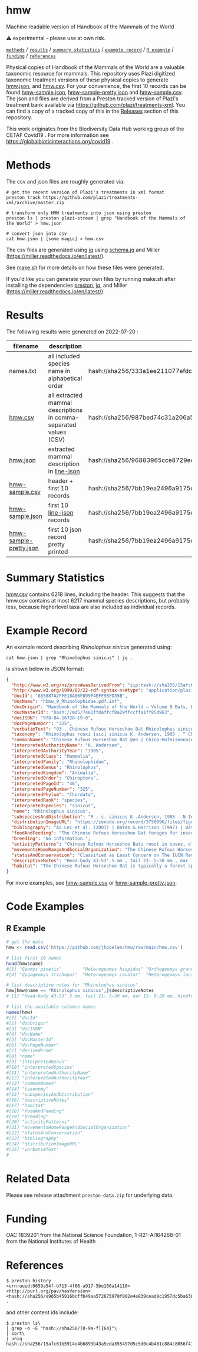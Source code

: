 # hmw
Machine readable version of Handbook of the Mammals of the World

:warning: experimental - please use at own risk.

[`methods`](#methods) / [`results`](#results) / [`summary statistics`](#summary-statistics) / [`example record`](#example-record) / [`R example`](#r-example) / [`funding`](#funding) / [`references`](#references)

Physical copies of Handbook of the Mammals of the World are a valuable taxonomic resource for mammals. This repository uses Plazi digitized taxonomic treatment versions of these physical copies to generate [hmw.json](hmw.json),  and [hmw.csv](hmw.csv). For your convenience, the first 10 records can be found [hmw-sample.json](hmw-sample.json), [hmw-sample-pretty.json](hmw-sample-pretty.json) and [hmw-sample.csv](hmw-sample.csv). The json and files are derived from a Preston tracked version of Plazi's treatment bank available via https://github.com/plazi/treatments-xml. You can find a copy of a tracked copy of this in the [Releases](../releases) section of this repository.

This work originates from the Biodiversity Data Hub working group of the CETAF Covid19 . For more information see https://globalbioticinteractions.org/covid19 .


# Methods

The csv and json files are roughly generated via:

```
# get the recent version of Plazi's treatments in xml format
preston track https://github.com/plazi/treatments-xml/archive/master.zip 

# transform only HMW treatments into json using preston
preston ls | preston plazi-stream | grep "Handbook of the Mammals of the World" > hmw.json 

# convert json into csv
cat hmw.json | [some magic] > hmw.csv
```

The csv files are generated using [jq](https://stedolan.github.io/jq/) using [schema.jq](schema.jq) and Miller (https://miller.readthedocs.io/en/latest/). 

See [make.sh](make.sh) for more details on how these files were generated. 

If you'd like you can generate your own files by running make.sh after installing the dependencies [preston](https://github.com/bio-guoda/preston), [jq](https://stedolan.github.io/jq/), and Miller (https://miller.readthedocs.io/en/latest/).

# Results

The following results were generated on 2022-07-20 :

| filename | description | contentId |
| --- | --- | --- |
| names.txt | all included species name in alphabetical order | hash://sha256/333a1ee211077efdcf282989ff9f5212409faa1a62e28f947fe19351e70d6794 | 
| [hmw.csv](hmw.csv) | all extracted mammal descriptions in comma-separated values (CSV) | hash://sha256/987bed74c31a206a515f8ea5551ada5660577e88521886dc6cf71d1f30280299 | 
| [hmw.json](hmw.json) | extracted mammal description in [line-json](https://en.wikipedia.org/wiki/JSON_streaming#Line-delimited_JSON) | hash://sha256/96883965cce8729ec087d0c2587dc9f527054b2cee0585a4f7f32394fd46e6af
| [hmw-sample.csv](hmw-sample.csv) | header + first 10 records | hash://sha256/7bb19ea2496a9175d45a427c9ceab985bc9dc2cdc60f031923c42d5ac6bfca83
| [hmw-sample.json](hmw-sample.json) | first 10 [line-json](https://en.wikipedia.org/wiki/JSON_streaming#Line-delimited_JSON) records | hash://sha256/7bb19ea2496a9175d45a427c9ceab985bc9dc2cdc60f031923c42d5ac6bfca83 
| [hmw-sample-pretty.json](hmw-sample-pretty.json) | first 10 json record pretty printed | hash://sha256/7bb19ea2496a9175d45a427c9ceab985bc9dc2cdc60f031923c42d5ac6bfca83

# Summary Statistics

[hmw.csv](hmw.csv) contains 6218 lines, including the header. This suggests that the hmw.csv contains at most 6217 mammal species descriptions, but probably less, because higherlevel taxa are also included as individual records. 

# Example Record

An example record describing _Rhinolophus sinicus_ generated using:

```
cat hmw.json | grep "Rhinolophus sinicus" | jq . 
```

is shown below in JSON format:

```json
{
  "http://www.w3.org/ns/prov#wasDerivedFrom": "zip:hash://sha256/15afc61b5914e4b6899b43a5eda355497d5c5d0c4b401c884c8056f418c9665b!/treatments-xml-main/data/88/58/87/885887A2FFE18A06F899F4EFF9BFD35B.xml",
  "http://www.w3.org/1999/02/22-rdf-syntax-ns#type": "application/plazi+xml",
  "docId": "885887A2FFE18A06F899F4EFF9BFD35B",
  "docName": "hbmw_9_Rhinolophidae.pdf.imf",
  "docOrigin": "Handbook of the Mammals of the World – Volume 9 Bats, Lynx Edicions",
  "docMasterId": "hash://md5/7461ffdaffcf8a29ffccffa1ff85d963",
  "docISBN": "978-84-16728-19-0",
  "docPageNumber": "325",
  "verbatimText": "93 . Chinese Rufous Horseshoe Bat Rhinolophus sinicus French: Rhinolophe de Chine I German: Rotbraune. China-Hufeisennase / Spanish: Herradura rufo de China Other common names: Chinese Horseshoe Bat, Little Nepalese Horseshoe Bat Taxonomy. Rhinolophus rouxi [sic] sinicus K. Andersen, 1905 , “ Chin Tah , Anhwei [= Anhui Province ], Lower Yangtse [River ],” China . Rhinolophus sinicus is included in the rouxii species group and appears to be sister to R. thomasi . True R. sinicus is composed of three genetic lineages in the eastern, central, and Hainan portion ofits distribution while R.s. septentrionalis is sister to. thomasi , suggesting that the former is distinct at the species level. Rhinolophus sinicus was previously included in R rouxii , but shows substantial morphological, genetic, and karyological differences. There appears to be some ambiguity regarding the distribution of this species and R rouxii in published records: north Indian records previously attributed to. rouxii are now considered to refer to R.sinicus . There may also be some ambiguity regarding the distribution of this species in South-east Asia, as it is often confused with R. thomasi . Validity of races needs to be tested. Two subspecies are currently recognized, although they likely represent two distinct species, pending further revision. Subspecies and Distribution. R . s. sinicus K .Andersen, 1905 - N India ( Himachal Pradesh , Uttarakhand , Sikkim , West Bengal , Meghalaya , Arunachal Pradesh , and Nagaland ), Nepal , N Myanmar ,, S & SE China ( Xizang , Sichuan , Guizhou , Hubei , Jiangsu , Anhui , Zhejiang , Fujian , Guangdong , and Hainan I), and N & C Vietnam . On following pages: 94. Thomas's Horseshoe Bat ( Rhinolophus thomasi ); 95. Lesser Horseshoe Bat ( Rhinolophus hipposideros ); 96. rancis's Woolly Horseshoe Bat ( Rhinolophus trancisi); 97. Lesser Woolly Horseshoe Bat ( Rhinolophus sedulus ); 98. Trefoil Horseshoe Bat ( Rhinolophus trifoliatus ); 99. Northern Woolly Horseshoe Bat ( Rhinolophus perniger ); 100. Selangor Woolly Horseshoe Bat ( Rhinolophus luctoides ); 101. Malaysian Woolly Horseshoe Bat ( Rhinolophus mono ); 102. Great Woolly Horseshoe Bat ( Rhinolophus luctus ); 1.03. Beddome's Woolly Horseshoe Bat ( Rhinolophus beddomei ); 104. Formosan Woolly Horseshoe Bat ( Rhinolophus formosaë ); 105. Thailand Horseshoe Bat ( Rhinolophus thailandensis ); 106. Dobson's Horseshoe Bat ( Rhinolophus yunanensis ); 107. Chiew Kwee's Horseshoe Bat ( Rhinolophus chiewkweeae ); 108. Pearson's Horseshoe Bat ( Rhinolophus pearsonii ); 109. Mitred Horseshoe Bat ( Rhinolophus mitratus ). R .s. septentrionalis Sanborn , 1939 — S China ( Yunnan ). Descriptive notes. Head-body 43-53' 5 mm , tail 21- 5—30 mm , ear 15- 8-20 mm , hindfoot 7- 5-10 mm , forearm 43-56 mm ; weight 8-9-10- 9 g . Dorsal pelage is wood brown, occasionally with reddish tint; ventral pelage is slightly lighter. Ears are small. Noseleaf has hastate lancet that constricts before variably long to short tip; connecting process is rounded, as in the Indian Rufous Horseshoe Bat (. rouxii ) ; sella is virtually parallelsided, and widely rounded off at tip; horseshoe is relatively wide (8-1-8- 2 mm ) but does not completely cover muzzle, and there are usually clearly visible and well developed lateral leaflets. Lower lip has three mental grooves. Skull is massive and robust (zygomatic width is always much larger than mastoid width); anterior median swellings are relatively small; posterior swellings are moderately developed; rostral profile is concave; sagittal crest is moderate to high; frontal depression is shallow; supraorbital crests are low but visible. C1 is well developed and long; P2 is moderate in size and within tooth row or slightly extruded from it; P3 is medium-sized to small and partly to fully extruded from tooth row; P2 and P4 are touching or almost touching. Chromosomal complement has 2n = 36 and FNa = 60 (mainland China and Hainan ). Habitat . The Chinese Rufous Horseshoe Bat is typically a forest species, occurring in montane forests with heavy rainfall. It has been reported from disturbed forests in Nepal and from thick moist tropical forest with some bamboo in Myanmar . Recorded at elevations of 500-2769 m , being commonest at higher altitudes. Food and Feeding . The Chinese Rufous Horseshoe Bat forages for insects by aerialhawking and occasionally perch-hunting. Breeding. No information. Activity patterns. Chinese Rufous Horseshoe Bats roost in caves, old disused tunnels, temples, houses, wells, and hollows in trees. They leave their roosts just after dusk to forage through the night. In colder portions of their range, they hibernate through the winter. Calls are FM/CF/FM shaped with a peak GF recorded at c.79-87 kHz across China and Hainan , and at 80 kHz in Vietnam . Movements, Home range and Social organization. The Chinese Rufous Horseshoe Bat roosts singly ( usually males) or in colonies varying in size from a few individuals to several hundred. During the breeding season, females form large maternity colonies that can consist of several hundred bats. Status and Conservation. Classified as Least Concern on The IUCN Red List. The Chinese Rufous Horseshoe Bat is widespread and relatively common throughout its distribution, and does not seem to be facing any major threats currently. It may be locally threatened by roost disturbance and general habitat loss. Bibliography. Ao Lei et al. (2007), Bates & Harrison (1997), Bates, Csorba, Molur & Srinivasulu (2008a), Bates, Thi Mar-Mar et al. (2004), Csorba et al. (2003), Francis (2008a), Kruskop (2013a), Mao Xiuguang, Dong Ji et al. (2014), Mao Xiuguang, He Guimei et al. (2013), Mao Xiuguang, Tsagkogeorga et al. (2019), Molur et al. (2002), Smith &XieYan (2008), Stoffberg et al . (2010), Wu Yi & Harada (2005), Wu Yi , Harada & LiYanhong (2004), Wu Yi, Motokawa et al. (2009), Xie Lifen et al. (2017), Zhang Lin et al. (2018), Zhang Weidao (1985).",
  "taxonomy": "Rhinolophus rouxi [sic] sinicus K. Andersen, 1905 , “ Chin Tah , Anhwei [= Anhui Province ], Lower Yangtse [River ],” China . Rhinolophus sinicus is included in the rouxii species group and appears to be sister to R. thomasi . True R. sinicus is composed of three genetic lineages in the eastern, central, and Hainan portion ofits distribution while R.s. septentrionalis is sister to. thomasi , suggesting that the former is distinct at the species level. Rhinolophus sinicus was previously included in R rouxii , but shows substantial morphological, genetic, and karyological differences. There appears to be some ambiguity regarding the distribution of this species and R rouxii in published records: north Indian records previously attributed to. rouxii are now considered to refer to R.sinicus . There may also be some ambiguity regarding the distribution of this species in South-east Asia, as it is often confused with R. thomasi . Validity of races needs to be tested. Two subspecies are currently recognized, although they likely represent two distinct species, pending further revision.",
  "commonNames": "Chinese Rufous Horseshoe Bat @en | China-Hufeisennase @en | Herradura rufo de China @es | Chinese Horseshoe Bat @en | Little Nepalese Horseshoe Bat @en",
  "interpretedAuthorityName": "K. Andersen",
  "interpretedAuthorityYear": "1905",
  "interpretedClass": "Mammalia",
  "interpretedFamily": "Rhinolophidae",
  "interpretedGenus": "Rhinolophus",
  "interpretedKingdom": "Animalia",
  "interpretedOrder": "Chiroptera",
  "interpretedPageId": "46",
  "interpretedPageNumber": "325",
  "interpretedPhylum": "Chordata",
  "interpretedRank": "species",
  "interpretedSpecies": "sinicus",
  "name": "Rhinolophus sinicus",
  "subspeciesAndDistribution": "R . s. sinicus K .Andersen, 1905 - N India ( Himachal Pradesh , Uttarakhand , Sikkim , West Bengal , Meghalaya , Arunachal Pradesh , and Nagaland ), Nepal , N Myanmar ,, S & SE China ( Xizang , Sichuan , Guizhou , Hubei , Jiangsu , Anhui , Zhejiang , Fujian , Guangdong , and Hainan I), and N & C Vietnam . On following pages: 94. Thomas's Horseshoe Bat ( Rhinolophus thomasi ); 95. Lesser Horseshoe Bat ( Rhinolophus hipposideros ); 96. rancis's Woolly Horseshoe Bat ( Rhinolophus trancisi); 97. Lesser Woolly Horseshoe Bat ( Rhinolophus sedulus ); 98. Trefoil Horseshoe Bat ( Rhinolophus trifoliatus ); 99. Northern Woolly Horseshoe Bat ( Rhinolophus perniger ); 100. Selangor Woolly Horseshoe Bat ( Rhinolophus luctoides ); 101. Malaysian Woolly Horseshoe Bat ( Rhinolophus mono ); 102. Great Woolly Horseshoe Bat ( Rhinolophus luctus ); 1.03. Beddome's Woolly Horseshoe Bat ( Rhinolophus beddomei ); 104. Formosan Woolly Horseshoe Bat ( Rhinolophus formosaë ); 105. Thailand Horseshoe Bat ( Rhinolophus thailandensis ); 106. Dobson's Horseshoe Bat ( Rhinolophus yunanensis ); 107. Chiew Kwee's Horseshoe Bat ( Rhinolophus chiewkweeae ); 108. Pearson's Horseshoe Bat ( Rhinolophus pearsonii ); 109. Mitred Horseshoe Bat ( Rhinolophus mitratus ). R .s. septentrionalis Sanborn , 1939 — S China ( Yunnan ).",
  "distributionImageURL": "https://zenodo.org/record/3750096/files/figure.png",
  "bibliography": "Ao Lei et al. (2007) | Bates & Harrison (1997) | Bates, Csorba, Molur & Srinivasulu (2008a) | Bates, Thi Mar-Mar et al. (2004) | Csorba et al. (2003) | Francis (2008a) | Kruskop (2013a) | Mao Xiuguang, Dong Ji et al. (2014) | Mao Xiuguang, He Guimei et al. (2013) | Mao Xiuguang, Tsagkogeorga et al. (2019) | Molur et al. (2002) | Smith &XieYan (2008) | Stoffberg et al . (2010) | Wu Yi & Harada (2005) | Wu Yi , Harada & LiYanhong (2004) | Wu Yi, Motokawa et al. (2009) | Xie Lifen et al. (2017) | Zhang Lin et al. (2018) | Zhang Weidao (1985)",
  "foodAndFeeding": "The Chinese Rufous Horseshoe Bat forages for insects by aerialhawking and occasionally perch-hunting.",
  "breeding": "No information.",
  "activityPatterns": "Chinese Rufous Horseshoe Bats roost in caves, old disused tunnels, temples, houses, wells, and hollows in trees. They leave their roosts just after dusk to forage through the night. In colder portions of their range, they hibernate through the winter. Calls are FM/CF/FM shaped with a peak GF recorded at c.79-87 kHz across China and Hainan , and at 80 kHz in Vietnam .",
  "movementsHomeRangeAndSocialOrganization": "The Chinese Rufous Horseshoe Bat roosts singly ( usually males) or in colonies varying in size from a few individuals to several hundred. During the breeding season, females form large maternity colonies that can consist of several hundred bats.",
  "statusAndConservation": "Classified as Least Concern on The IUCN Red List. The Chinese Rufous Horseshoe Bat is widespread and relatively common throughout its distribution, and does not seem to be facing any major threats currently. It may be locally threatened by roost disturbance and general habitat loss.",
  "descriptiveNotes": "Head-body 43-53' 5 mm , tail 21- 5—30 mm , ear 15- 8-20 mm , hindfoot 7- 5-10 mm , forearm 43-56 mm ; weight 8-9-10- 9 g . Dorsal pelage is wood brown, occasionally with reddish tint; ventral pelage is slightly lighter. Ears are small. Noseleaf has hastate lancet that constricts before variably long to short tip; connecting process is rounded, as in the Indian Rufous Horseshoe Bat (. rouxii ) ; sella is virtually parallelsided, and widely rounded off at tip; horseshoe is relatively wide (8-1-8- 2 mm ) but does not completely cover muzzle, and there are usually clearly visible and well developed lateral leaflets. Lower lip has three mental grooves. Skull is massive and robust (zygomatic width is always much larger than mastoid width); anterior median swellings are relatively small; posterior swellings are moderately developed; rostral profile is concave; sagittal crest is moderate to high; frontal depression is shallow; supraorbital crests are low but visible. C1 is well developed and long; P2 is moderate in size and within tooth row or slightly extruded from it; P3 is medium-sized to small and partly to fully extruded from tooth row; P2 and P4 are touching or almost touching. Chromosomal complement has 2n = 36 and FNa = 60 (mainland China and Hainan ).",
  "habitat": "The Chinese Rufous Horseshoe Bat is typically a forest species, occurring in montane forests with heavy rainfall. It has been reported from disturbed forests in Nepal and from thick moist tropical forest with some bamboo in Myanmar . Recorded at elevations of 500-2769 m , being commonest at higher altitudes."
}
```

For more examples, see [hmw-sample.csv](hmw-sample.csv) or [hmw-sample-pretty.json](hmw-sample-pretty.json).


# Code Examples 

## R Example

```R
# get the data
hmw <- read.csv('https://github.com/jhpoelen/hmw/raw/main/hmw.csv')

# list first 10 names
head(hmw$name)
#[1] "Geomys pinetis"        "Heterogeomys hispidus" "Orthogeomys grandis"
#[4] "Zygogeomys trichopus"  "Heterogeomys cavator"  "Heterogeomys lanius"

# list descriptive notes for "Rhinolophus sinicus"
hmw[hmw$name == "Rhinolophus sinicus",]$descriptiveNotes
# [1] "Head-body 43-53' 5 mm, tail 21- 5—30 mm, ear 15- 8-20 mm, hindfoot 7- 5-10 mm, forearm 43-56 mm; weight 8-9-10- 9 g. Dorsal pelage is wood brown, occasionally with reddish tint; ventral pelage is slightly lighter. Ears are small. Noseleaf has hastate lancet that constricts before variably long to short tip; connecting process is rounded, as in the Indian Rufous Horseshoe Bat (. rouxii); sella is virtually parallelsided, and widely rounded off at tip; horseshoe is relatively wide (8-1-8- 2 mm) but does not completely cover muzzle, and there are usually clearly visible and well developed lateral leaflets. Lower lip has three mental grooves. Skull is massive and robust (zygomatic width is always much larger than mastoid width); anterior median swellings are relatively small; posterior swellings are moderately developed; rostral profile is concave; sagittal crest is moderate to high; frontal depression is shallow; supraorbital crests are low but visible. C1 is well developed and long; P2 is moderate in size and within tooth row or slightly extruded from it; P3 is medium-sized to small and partly to fully extruded from tooth row; P2 and P4 are touching or almost touching. Chromosomal complement has 2n = 36 and FNa = 60 (mainland Chinaand Hainan)."

# list the available columns names
names(hmw)
#[1] "docId"
#[2] "docOrigin"
#[3] "docISBN"
#[4] "docName"
#[5] "docMasterId"
#[6] "docPageNumber"
#[7] "derivedFrom"
#[8] "name"
#[9] "interpretedGenus"
#[10] "interpretedSpecies"
#[11] "interpretedAuthorityName"
#[12] "interpretedAuthorityYear"
#[13] "commonNames"
#[14] "taxonomy"
#[15] "subspeciesAndDistribution"
#[16] "descriptiveNotes"
#[17] "habitat"
#[18] "foodAndFeeding"
#[19] "breeding"
#[20] "activityPatterns"
#[21] "movementsHomeRangeAndSocialOrganization"
#[22] "statusAndConservation"
#[23] "bibliography"
#[24] "distributionImageURL"
#[25] "verbatimText"
#
```

# Related Data

Please see release attachment ```preston-data.zip``` for underlying data.

# Funding 

OAC 1839201 from the National Science Foundation, 1-R21-AI164268-01 from the National Institutes of Health

# References

```
$ preston history
<urn:uuid:0659a54f-b713-4f86-a917-5be166a14110> <http://purl.org/pav/hasVersion> <hash://sha256/a965b45916bcffb49aa572675970f002e4e839cead8c1957dc5ba638c838b9b6> .
```

and other content ids include:

```
$ preston ls\
| grep -o -E "hash://sha256/[0-9a-f]{64}"\
| sort\
| uniq
hash://sha256/15afc61b5914e4b6899b43a5eda355497d5c5d0c4b401c884c8056f418c9665b
```
